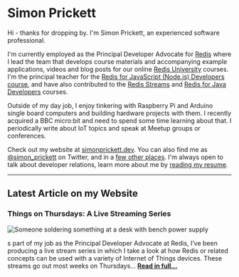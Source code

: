 # Simon Prickett

Hi - thanks for dropping by. I'm Simon Prickett, an experienced software professional.

I'm currently employed as the Principal Developer Advocate for [Redis](https://redis.com) where I lead the team that develops course materials and accompanying example applications, videos and blog posts for our online [Redis University](https://university.redis.com) courses. I'm the principal teacher for the [Redis for JavaScript (Node.js) Developers course](https://university.redis.com/courses/ru102js/), and have also contributed to the [Redis Streams](https://university.redis.com/courses/ru202/) and [Redis for Java Developers](https://university.redis.com/courses/ru102j/) courses.

Outside of my day job, I enjoy tinkering with Raspberry Pi and Arduino single board computers and building hardware projects with them. I recently acquired a BBC micro:bit and need to spend some time learning about that. I periodically write about IoT topics and speak at Meetup groups or conferences.

Check out my website at [simonprickett.dev](https://simonprickett.dev).  You can also find me as [@simon_prickett](https://twitter.com/simon_prickett) on Twitter, and in a [few other places](https://simonprickett.dev/contact/).  I'm always open to talk about developer relations, learn more about me by [reading my resume](https://simonprickett.dev/resume/).

---

## Latest Article on my Website

### Things on Thursdays: A Live Streaming Series

![Someone soldering something at a desk with bench power supply](https://simonprickett.dev/assets/images/things_on_thursdays_main.jpg)

s part of my job as the Principal Developer Advocate at Redis, I’ve been producing a live stream series in which I take a look at how Redis or related concepts can be used with a variety of Internet of Things devices. These streams go out most weeks on Thursdays... **[Read in full...](https://simonprickett.dev/things-on-thursdays-livestreams/)**
